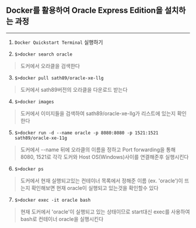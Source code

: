 ## **Docker를 활용하여 Oracle Express Edition을 설치하는 과정**
-----

1. `Docker Quickstart Terminal` 실행하기

2. `$>docker search oracle`
> 도커에서 오라클을 검색한다
    
3. `$>docker pull sath89/oracle-xe-llg`
> 도커에서 sath89버전의 오라클을 다운로드 받는다
    
4. `$>docker images`
> 도커에서 이미지들을 검색하여 sath89/oracle-xe-llg가 리스트에 있는지 확인한다
    
5. `$>docker run -d --name oracle -p 8080:8080 -p 1521:1521 sath89/oracle-xe-11g`
> 도커에서 --name 뒤에 오라클의 이름을 정하고 Port forwarding을 통해 8080, 1521로 각각 도커와 Host OS(Windows)사이를 연결해준후 실행시킨다
    
6. `$>docker ps`
> 도커에서 현재 실행되고있는 컨테이너 목록에서 정해준 이름 (ex. 'oracle')이 뜨는지 확인해보면 현재 oracle이 실행되고 있는것을 확인할수 있다

7. `$>docker exec -it oracle bash`
> 현재 도커에서 'oracle'이 실행되고 있는 상태이므로 start대신 exec를 사용하여 bash로 컨테이너 oracle을 실행시킨다

    

